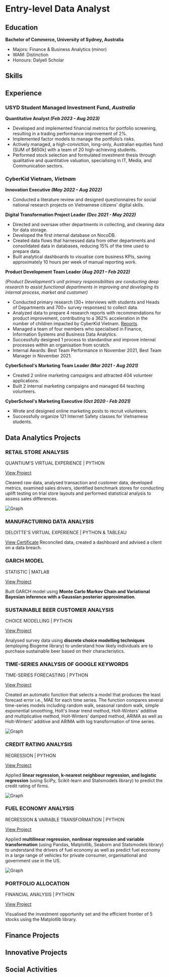 # Entry-level Data Analyst 

## Education 
**Bachelor of Commerce, University of Sydney, Australia**
-	Majors: Finance & Business Analytics (minor)
- WAM: Distinction
- Honours: Dalyell Scholar

## Skills 

## Experience 
### USYD Student Managed Investment Fund, _Australia_
**Quantitative Analyst _(Feb 2023 – Aug 2023)_**
- Developed and implemented financial metrics for portfolio screening, resulting in a trading performance improvement of 2%.
- Implemented factor models to manage the portfolio’s risks.
- Actively managed, a high-conviction, long-only, Australian equities fund (SUM of $650k) with a team of 20 high-achieving students.
- Performed stock selection and formulated investment thesis through qualitative and quantitative valuation, specialising in IT, Media, and Communication sectors. 

### CyberKid Vietnam, _Vietnam_  
**Innovation Executive _(May 2022 – Aug 2022)_**
- Conducted a literature review and designed questionnaires for social national research projects on Vietnamese citizens’ digital skills.

**Digital Transformation Project Leader _(Dec 2021 - May 2022)_**
- Directed and oversaw other departments in collecting, and cleaning data for data storage.
- Developed the first internal database on NocoDB.
- Created data flows that harnessed data from other departments and consolidated data in databases, reducing 15% of the time used to prepare data.
- Built analytical dashboards to visualise core business KPIs, saving approximately 10 hours per week of manual reporting work.
  
**Product Development Team Leader _(Aug 2021 – Feb 2022)_**

_(Product Development’s unit primary responsibilities are conducting deep research to assist functional departments in improving and developing its internal process, market and customer)_
- Conducted primary research (30+ interviews with students and Heads of Departments and 700+ survey responses) to collect data.
- Analyzed data to prepare 4 research reports with recommendations for product improvement, contributing to a 362% acceleration in the number of children impacted by CyberKid Vietnam. [Reports](https://drive.google.com/drive/folders/1n5U5sVeYnMH9VbIXju6IELrWZIMZNVGq). 
- Managed a team of four members who specialised in Finance, Information Systems and Business Data Analytics.
- Successfully designed 1 process to standardise and improve internal processes within an organisation from scratch.
- Internal Awards: Best Team Performance in November 2021, Best Team Manager in November 2021.

**CyberSchool's Marketing Team Leader _(Mar 2021 - Aug 2021)_**
- Created 2 online marketing campaigns and attracted 404 volunteer applications. 
- Built 2 internal marketing campaigns and managed 64 teaching volunteers.

**CyberSchool's Marketing Executive _(Oct 2020 - Feb 2021)_**
- Wrote and designed online marketing posts to recruit volunteers.
- Successfully organize 121 Internet Safety classes for Vietnamese students.

## Data Analytics Projects
### RETAIL STORE ANALYSIS
QUANTIUM'S VIRTUAL EXPERIENCE | PYTHON

[View Project](https://github.com/lynhtrann22/personal_project/tree/c7f2a4644f378dd98b8acb3f1d9d7cf398aeefcf/retail_store)

Cleaned raw data, analysed transaction and customer data, developed metrics, examined sales drivers, identified benchmark stores for conducting uplift testing on trial store layouts and performed statistical analysis to assess sales differences.

![Graph](/assets/img/download_1.png)

### MANUFACTURING DATA ANALYSIS
DELOITTE'S VIRTUAL EXPERIENCE | PYTHON & TABLEAU

[View Certificate](https://drive.google.com/file/d/1QRTrTvt6hfJoZCb377Fu7pEPdpbuNEMS/view?usp=sharing)
Reconciled data, created a dashboard and advised a client on a data breach.

### GARCH MODEL 
STATISTIC | MATLAB

[View Project](https://github.com/lynhtrann22/personal_project/tree/c7f2a4644f378dd98b8acb3f1d9d7cf398aeefcf/GARCH-model)

Built GARCH model using **Monte Carlo Markov Chain and Variational Bayesian inference with a Gaussian posterior approximation**.

### SUSTAINABLE BEER CUSTOMER ANALYSIS
CHOICE MODELLING | PYTHON

[View Project](https://github.com/lynhtrann22/personal_project/tree/c7f2a4644f378dd98b8acb3f1d9d7cf398aeefcf/choice-modelling)

Analysed survey data using **discrete choice modelling techniques** (employing Biogeme library) to understand how likely individuals are to purchase sustainable beer based on their characteristics.

### TIME-SERIES ANALYSIS OF GOOGLE KEYWORDS 
TIME-SERIES FORECASTING | PYTHON 

[View Project](https://github.com/lynhtrann22/personal_project/tree/c7f2a4644f378dd98b8acb3f1d9d7cf398aeefcf/time-series)

Created an automatic function that selects a model that produces the least forecast error i.e., MAE for each time series. The function compares several time-series models including random walk, seasonal random walk, simple exponential smoothing, Holt's linear trend method, Holt-Winters' additive and multiplicative method, Holt-Winters’ damped method, ARIMA as well as Holt-Winters' additive and ARIMA with log transformation of time series. 

![Graph](/assets/img/download_5.png)

### CREDIT RATING ANALYSIS 
REGRESSION | PYTHON

[View Project](https://github.com/lynhtrann22/personal_project/tree/c7f2a4644f378dd98b8acb3f1d9d7cf398aeefcf/credit-rating)

Applied **linear regression, k-nearest neighbour regression, and logistic regression** (using SciPy, Scikit-learn and Statsmodels library) to predict the credit rating of firms.

![Graph](/assets/img/download_2.png)

### FUEL ECONOMY ANALYSIS 
REGRESSION & VARIABLE TRANSFORMATION | PYTHON

[View Project](https://github.com/lynhtrann22/personal_project/tree/c7f2a4644f378dd98b8acb3f1d9d7cf398aeefcf/fuel-economy)

Applied **multilinear regression, nonlinear regression and variable transformation** (using Pandas, Matplotlib, Seaborn and Statsmodels library) to understand the drivers of fuel economy as well as predict fuel economy in a large range of vehicles for private consumer, organisational and government use in the US.

![Graph](/assets/img/download_3.png)

### PORTFOLIO ALLOCATION 
FINANCIAL ANALYSIS | PYTHON

[View Project](https://github.com/lynhtrann22/personal_project/tree/c7f2a4644f378dd98b8acb3f1d9d7cf398aeefcf/portfolio-allocation)

Visualised the investment opportunity set and the efficient frontier of 5 stocks using the Matplotlib library. 

## Finance Projects 

## Innovative Projects

## Social Activities 
